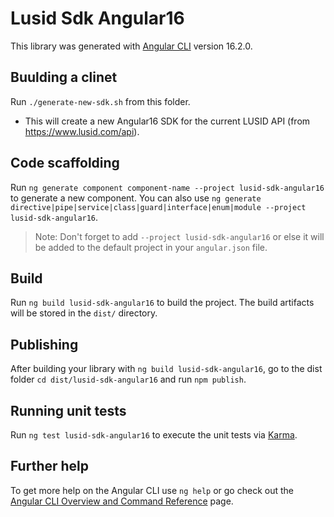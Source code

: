 # Lusid Sdk Angular16

This library was generated with [Angular CLI](https://github.com/angular/angular-cli) version 16.2.0.

## Buulding a clinet

Run `./generate-new-sdk.sh` from this folder.

- This will create a new Angular16 SDK for the current LUSID API (from https://www.lusid.com/api).

## Code scaffolding

Run `ng generate component component-name --project lusid-sdk-angular16` to generate a new component. You can also use `ng generate directive|pipe|service|class|guard|interface|enum|module --project lusid-sdk-angular16`.

> Note: Don't forget to add `--project lusid-sdk-angular16` or else it will be added to the default project in your `angular.json` file.

## Build

Run `ng build lusid-sdk-angular16` to build the project. The build artifacts will be stored in the `dist/` directory.

## Publishing

After building your library with `ng build lusid-sdk-angular16`, go to the dist folder `cd dist/lusid-sdk-angular16` and run `npm publish`.

## Running unit tests

Run `ng test lusid-sdk-angular16` to execute the unit tests via [Karma](https://karma-runner.github.io).

## Further help

To get more help on the Angular CLI use `ng help` or go check out the [Angular CLI Overview and Command Reference](https://angular.io/cli) page.
